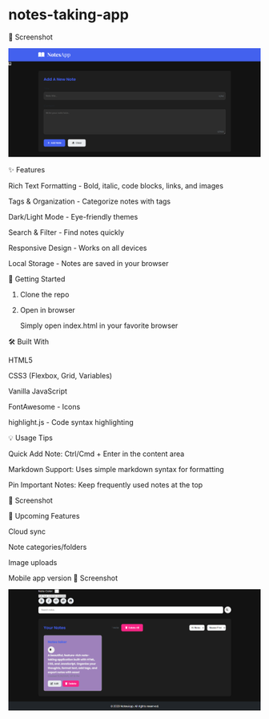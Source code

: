# notes-taking-app

📸 Screenshot

![Notes App Screenshot](./assets/Screenshot-1.png)

✨ Features


Rich Text Formatting - Bold, italic, code blocks, links, and images

Tags & Organization - Categorize notes with tags

Dark/Light Mode - Eye-friendly themes

Search & Filter - Find notes quickly

Responsive Design - Works on all devices

Local Storage - Notes are saved in your browser

🚀 Getting Started

1. Clone the repo
2. Open in browser

    Simply open index.html in your favorite browser

🛠️ Built With

HTML5

CSS3 (Flexbox, Grid, Variables)

Vanilla JavaScript

FontAwesome - Icons

highlight.js - Code syntax highlighting

💡 Usage Tips


Quick Add Note: Ctrl/Cmd + Enter in the content area

Markdown Support: Uses simple markdown syntax for formatting

Pin Important Notes: Keep frequently used notes at the top

📸 Screenshot

🌟 Upcoming Features


Cloud sync

Note categories/folders

Image uploads

Mobile app version
📸 Screenshot

![Notes App Screenshot](./assets/Screenshot-2.png)
